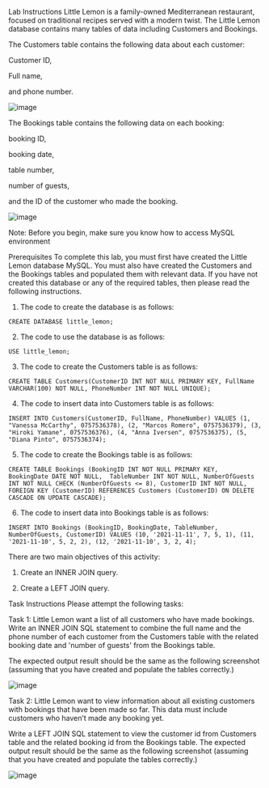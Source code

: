 Lab Instructions
Little Lemon is a family-owned Mediterranean restaurant, focused on traditional recipes served with a modern twist. The Little Lemon database contains many tables of data including Customers and Bookings.

The Customers table contains the following data about each customer: 

Customer ID, 

Full name,

and phone number.

![image](https://github.com/janaom/Meta-Database-Engineer-Professional-Certificate/assets/83917694/ef296931-1b2c-4304-bd31-e1fa799b8f11)


The Bookings table contains the following data on each booking: 

booking ID, 

booking date, 

table number, 

number of guests,

and the ID of the customer who made the booking.

![image](https://github.com/janaom/Meta-Database-Engineer-Professional-Certificate/assets/83917694/bab0c001-938d-4bbb-846a-da758383c354)


Note: Before you begin, make sure you know how to access 
MySQL environment

Prerequisites
To complete this lab, you must first have created the Little Lemon database MySQL. You must also have created the Customers and the Bookings tables and populated them with relevant data. If you have not created this database or any of the required tables, then please read the following instructions.

1. The code to create the database is as follows:
```
CREATE DATABASE little_lemon; 
```
2. The code to use the database is as follows:
```
USE little_lemon;
```
3. The code to create the Customers table is as follows:
```
CREATE TABLE Customers(CustomerID INT NOT NULL PRIMARY KEY, FullName VARCHAR(100) NOT NULL, PhoneNumber INT NOT NULL UNIQUE);
```
4. The code to insert data into Customers table is as follows:
```
INSERT INTO Customers(CustomerID, FullName, PhoneNumber) VALUES (1, "Vanessa McCarthy", 0757536378), (2, "Marcos Romero", 0757536379), (3, "Hiroki Yamane", 0757536376), (4, "Anna Iversen", 0757536375), (5, "Diana Pinto", 0757536374);
```
5. The code to create the Bookings table is as follows:
```
CREATE TABLE Bookings (BookingID INT NOT NULL PRIMARY KEY,  BookingDate DATE NOT NULL,  TableNumber INT NOT NULL, NumberOfGuests INT NOT NULL CHECK (NumberOfGuests <= 8), CustomerID INT NOT NULL, FOREIGN KEY (CustomerID) REFERENCES Customers (CustomerID) ON DELETE CASCADE ON UPDATE CASCADE); 
```
6. The code to insert data into Bookings table is as follows: 
```
INSERT INTO Bookings (BookingID, BookingDate, TableNumber, NumberOfGuests, CustomerID) VALUES (10, '2021-11-11', 7, 5, 1), (11, '2021-11-10', 5, 2, 2), (12, '2021-11-10', 3, 2, 4);
```

There are two main objectives of this activity:
1. Create an INNER JOIN query.

2. Create a LEFT JOIN query.

Task Instructions
Please attempt the following tasks:

Task 1: Little Lemon want a list of all customers who have made bookings. Write an INNER JOIN SQL statement to combine the full name and the phone number of each customer from the Customers table with the related booking date and 'number of guests' from the Bookings table. 

The expected output result should be the same as the following screenshot (assuming that you have created and populate the tables correctly.)

![image](https://github.com/janaom/Meta-Database-Engineer-Professional-Certificate/assets/83917694/8e296434-e148-4ea8-afd9-529dbb016bd3)


Task 2: Little Lemon want to view information about all existing customers with bookings that have been made so far. This data must include customers who haven’t made any booking yet. 

Write a LEFT JOIN SQL statement to view the customer id from Customers table and the related booking id from the Bookings table. The expected output result should be the same as the following screenshot (assuming that you have created and populate the tables correctly.)

![image](https://github.com/janaom/Meta-Database-Engineer-Professional-Certificate/assets/83917694/f1b97e09-f528-4c61-ae3c-95ebf8c858e6)

